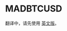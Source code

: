 # MADBTCUSD

翻译中，请先使用 [英文版](https://docs.pancakeswap.finance/products/perpetual-trading/perpetual-trading-v2/madbtcusd)。
